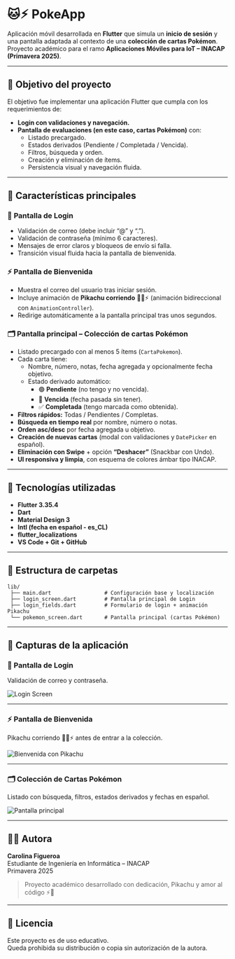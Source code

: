 # 🐱‍⚡️ PokeApp

Aplicación móvil desarrollada en **Flutter** que simula un **inicio de sesión** y una pantalla adaptada al contexto de una **colección de cartas Pokémon**.  
Proyecto académico para el ramo **Aplicaciones Móviles para IoT – INACAP (Primavera 2025)**.

---

## 🎯 Objetivo del proyecto

El objetivo fue implementar una aplicación Flutter que cumpla con los requerimientos de:
- **Login con validaciones y navegación.**
- **Pantalla de evaluaciones (en este caso, cartas Pokémon)** con:
  - Listado precargado.
  - Estados derivados (Pendiente / Completada / Vencida).
  - Filtros, búsqueda y orden.
  - Creación y eliminación de ítems.
  - Persistencia visual y navegación fluida.

---

## 🧩 Características principales

### 🔐 **Pantalla de Login**
- Validación de correo (debe incluir “@” y “.”).  
- Validación de contraseña (mínimo 6 caracteres).  
- Mensajes de error claros y bloqueos de envío si falla.  
- Transición visual fluida hacia la pantalla de bienvenida.  

### ⚡ **Pantalla de Bienvenida**
- Muestra el correo del usuario tras iniciar sesión.  
- Incluye animación de **Pikachu corriendo** 🏃‍♂️⚡ (animación bidireccional con `AnimationController`).  
- Redirige automáticamente a la pantalla principal tras unos segundos.

### 🗂️ **Pantalla principal – Colección de cartas Pokémon**
- Listado precargado con al menos 5 ítems (`CartaPokemon`).
- Cada carta tiene:
  - Nombre, número, notas, fecha agregada y opcionalmente fecha objetivo.
  - Estado derivado automático:  
    - 🟢 **Pendiente** (no tengo y no vencida).  
    - 🔴 **Vencida** (fecha pasada sin tener).  
    - ✅ **Completada** (tengo marcada como obtenida).
- **Filtros rápidos:** Todas / Pendientes / Completas.  
- **Búsqueda en tiempo real** por nombre, número o notas.  
- **Orden asc/desc** por fecha agregada u objetivo.  
- **Creación de nuevas cartas** (modal con validaciones y `DatePicker` en español).  
- **Eliminación con Swipe** + opción **“Deshacer”** (Snackbar con Undo).  
- **UI responsiva y limpia**, con esquema de colores ámbar tipo INACAP.

---

## 🧠 Tecnologías utilizadas

- **Flutter 3.35.4**
- **Dart**
- **Material Design 3**
- **Intl (fecha en español - es_CL)**
- **flutter_localizations**  
- **VS Code + Git + GitHub**

---

## 🧩 Estructura de carpetas

```
lib/
 ├── main.dart                 # Configuración base y localización
 ├── login_screen.dart         # Pantalla principal de Login
 ├── login_fields.dart         # Formulario de login + animación Pikachu
 └── pokemon_screen.dart       # Pantalla principal (cartas Pokémon)
```

---

## 📸 Capturas de la aplicación

### 🔐 Pantalla de Login  
Validación de correo y contraseña.

![Login Screen](assets/screenshots/login_screen.png)

---

### ⚡ Pantalla de Bienvenida  
Pikachu corriendo 🏃‍♂️⚡ antes de entrar a la colección.

![Bienvenida con Pikachu](assets/screenshots/welcome_pikachu.png)

---

### 🗂️ Colección de Cartas Pokémon  
Listado con búsqueda, filtros, estados derivados y fechas en español.

![Pantalla principal](assets/screenshots/cartas_screen.png)

---

## 👩‍💻 Autora

**Carolina Figueroa**  
Estudiante de Ingeniería en Informática – INACAP  
Primavera 2025  

> Proyecto académico desarrollado con dedicación, Pikachu y amor al código ⚡🐾

---

## 🧾 Licencia
Este proyecto es de uso educativo.  
Queda prohibida su distribución o copia sin autorización de la autora.
